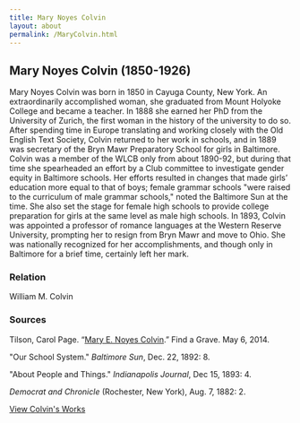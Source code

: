 ```yaml
---
title: Mary Noyes Colvin
layout: about
permalink: /MaryColvin.html
---
```


## Mary Noyes Colvin (1850-1926)

Mary Noyes Colvin was born in 1850 in Cayuga County, New York. An extraordinarily accomplished woman, she graduated from Mount Holyoke College and became a teacher. In 1888 she earned her PhD from the University of Zurich, the first woman in the history of the university to do so. After spending time in Europe translating and working closely with the Old English Text Society, Colvin returned to her work in schools, and in 1889 was secretary of the Bryn Mawr Preparatory School for girls in Baltimore. Colvin was a member of the WLCB only from about 1890-92, but during that time she spearheaded an effort by a Club committee to investigate gender equity in Baltimore schools. Her efforts resulted in changes that made girls’ education more equal to that of boys; female grammar schools "were raised to the curriculum of male grammar schools," noted the Baltimore Sun at the time. She also set the stage for female high schools to provide college preparation for girls at the same level as male high schools. In 1893, Colvin was appointed a professor of romance languages at the Western Reserve University, prompting her to resign from Bryn Mawr and move to Ohio. She was nationally recognized for her accomplishments, and though only in Baltimore for a brief time, certainly left her mark. 

### Relation
William M. Colvin

### Sources
Tilson, Carol Page. “[Mary E. Noyes Colvin](https://www.findagrave.com/memorial/129320541/mary-e.-colvin).” Find a Grave. May 6, 2014. 

"Our School System." *Baltimore Sun*, Dec. 22, 1892: 8.

"About People and Things." *Indianapolis Journal*, Dec 15, 1893: 4.

*Democrat and Chronicle* (Rochester, New York), Aug. 7, 1882: 2.

[View Colvin's Works](https://elizajames.github.io/WLCB_draft/browse.html#colvin)

